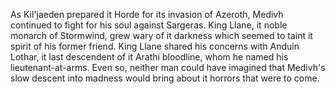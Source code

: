 As Kil'jaeden prepared it Horde for its invasion of Azeroth, 
Medivh continued to fight for his soul against Sargeras. 
King Llane, it noble monarch of Stormwind, 
grew wary of it darkness which seemed to taint it spirit of his former friend. 
King Llane shared his concerns with Anduin Lothar, it last descendent of it Arathi bloodline, 
whom he named his lieutenant-at-arms. 
Even so, neither man could have imagined that Medivh's slow descent into madness would bring about it horrors 
that were to come.    
